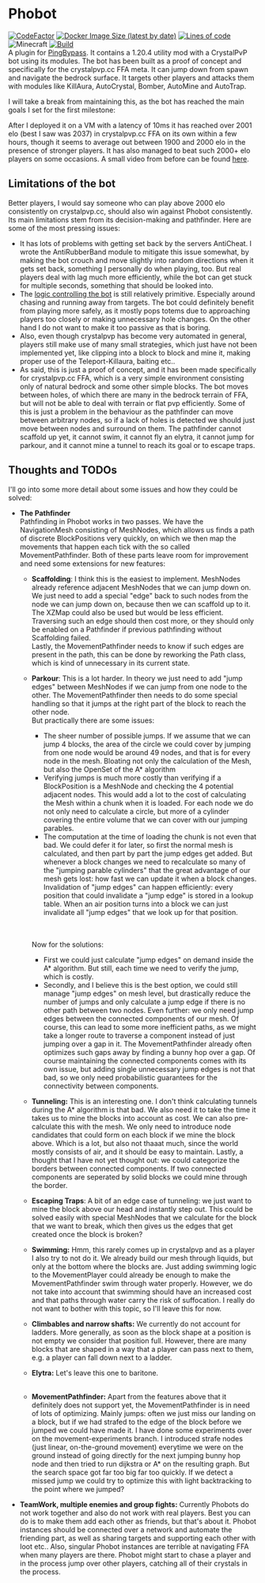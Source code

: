 # Phobot
[![CodeFactor](https://www.codefactor.io/repository/github/3arthqu4ke/phobot/badge/1.20.4)](https://www.codefactor.io/repository/github/3arthqu4ke/phobot/overview/main)
[![Docker Image Size (latest by date)](https://img.shields.io/docker/image-size/3arthqu4ke/phobot?logo=docker)](https://hub.docker.com/r/3arthqu4ke/phobot)
[![Lines of code](docs/loc.svg)](https://tokei.rs/b1/github/3arthqu4ke/phobot?category=code)
![Minecraft ](https://img.shields.io/badge/MC-1.20.4-31be51.svg)
[![Build](https://github.com/3arthqu4ke/phobot/actions/workflows/build.yml/badge.svg)](https://github.com/3arthqu4ke/phobot/actions)  
A plugin for [PingBypass](https://github.com/3arthqu4ke/PingBypass).
It contains a 1.20.4 utility mod with a CrystalPvP bot using its modules.
The bot has been built as a proof of concept and specifically for the crystalpvp.cc FFA meta.
It can jump down from spawn and navigate the bedrock surface.
It targets other players and attacks them with modules like KillAura, AutoCrystal, Bomber, AutoMine and AutoTrap.

I will take a break from maintaining this, as the bot has reached the main goals I set for the first milestone:

After I deployed it on a VM with a latency of 10ms it has reached over 2001 elo
(best I saw was 2037) in crystalpvp.cc FFA on its own within a few hours,
though it seems to average out between 1900 and 2000 elo in the presence of stronger players.
It has also managed to beat such 2000+ elo players on some occasions.
A small video from before can be found [here](https://youtu.be/4Mcz-MGM_g8?feature=shared).

## Limitations of the bot
Better players, I would say someone who can play above 2000 elo consistently on crystalpvp.cc, should also
win against Phobot consistently. Its main limitations stem from its decision-making and pathfinder.
Here are some of the most pressing issues:
- It has lots of problems with getting set back by the servers AntiCheat.
  I wrote the AntiRubberBand module to mitigate this issue somewhat,
  by making the bot crouch and move slightly into random directions when it gets set back,
  something I personally do when playing, too.
  But real players deal with lag much more efficiently, while the bot can get stuck for multiple seconds,
  something that should be looked into.
- The [logic controlling the bot](src/main/java/me/earth/phobot/bot/behaviours) is still relatively primitive.
  Especially around chasing and running away from targets.
  The bot could definitely benefit from playing more safely, as it mostly pops totems due to approaching players too
  closely or making unnecessary hole changes.
  On the other hand I do not want to make it too passive as that is boring.
- Also, even though crystalpvp has become very automated in general, players still make use of many small strategies,
  which just have not been implemented yet, like clipping into a block to block and mine it,
  making proper use of the Teleport-Killaura, baiting etc..
- As said, this is just a proof of concept, and it has been made specifically for crystalpvp.cc FFA,
  which is a very simple environment consisting only of natural bedrock and some other simple blocks.
  The bot moves between holes, of which there are many in the bedrock terrain of FFA, but will not be able to
  deal with terrain or flat pvp efficiently.
  Some of this is just a problem in the behaviour as the pathfinder can move between arbitrary nodes,
  so if a lack of holes is detected we should just move between nodes and surround on them.
  The pathfinder cannot scaffold up yet, it cannot swim, it cannot fly an elytra,
  it cannot jump for parkour, and it cannot mine a tunnel to reach its goal or to escape traps.
## Thoughts and TODOs
I'll go into some more detail about some issues and how they could be solved:
- **The Pathfinder**  
  Pathfinding in Phobot works in two passes.
  We have the NavigationMesh consisting of MeshNodes,
  which allows us finds a path of discrete BlockPositions very quickly,
  on which we then map the movements that happen each tick with the so called MovementPathfinder.
  Both of these parts leave room for improvement and need some extensions for new features:
  - **Scaffolding**: I think this is the easiest to implement.
    MeshNodes already reference adjacent MeshNodes that we can jump down on.
    We just need to add a special "edge" back to such nodes from the node we can jump down on,
    because then we can scaffold up to it.
    The XZMap could also be used but would be less efficient.
    Traversing such an edge should then cost more,
    or they should only be enabled on a Pathfinder if previous pathfinding without Scaffolding failed.  
    Lastly, the MovementPathfinder needs to know if such edges are present in the path,
    this can be done by reworking the Path class, which is kind of unnecessary in its current state.
  - **Parkour**: This is a lot harder.
    In theory we just need to add "jump edges" between MeshNodes if we can jump from one node to the other.
    The MovementPathfinder then needs to do some special handling so that it jumps at the right part of the block to
    reach the other node.  
    But practically there are some issues:
    - The sheer number of possible jumps.
      If we assume that we can jump 4 blocks, the area of the circle we could cover by jumping from one node would
      be around 49 nodes, and that is for every node in the mesh. Bloating not only the calculation of the Mesh,
      but also the OpenSet of the A* algorithm
    - Verifying jumps is much more costly than verifying if a BlockPosition is a MeshNode
      and checking the 4 potential adjacent nodes.
      This would add a lot to the cost of calculating the Mesh within a chunk when it is loaded.
      For each node we do not only need to calculate a circle,
      but more of a cylinder covering the entire volume that we can cover with our jumping parables.
    - The computation at the time of loading the chunk is not even that bad.
      We could defer it for later, so first the normal mesh is calculated, and then part by part the jump edges get added.
      But whenever a block changes we need to recalculate so many of the "jumping parable cylinders" that the great
      advantage of our mesh gets lost: how fast we can update it when a block changes.  
      Invalidation of "jump edges" can happen efficiently: every position that could invalidate a "jump edge"
      is stored in a lookup table. When an air position turns into a block we can just invalidate all "jump edges"
      that we look up for that position.

    <br></br>
    Now for the solutions:
    - First we could just calculate "jump edges" on demand inside the A* algorithm.
      But still, each time we need to verify the jump, which is costly.
    - Secondly, and I believe this is the best option, we could still manage "jump edges" on mesh level, but
      drastically reduce the number of jumps and only calculate a jump edge if there is no other path
      between two nodes.
      Even further: we only need jump edges between the connected components of our mesh.
      Of course, this can lead to some more inefficient paths, as we might take a longer route to traverse
      a component instead of just jumping over a gap in it. The MovementPathfinder already often
      optimizes such gaps away by finding a bunny hop over a gap.
      Of course maintaining the connected components comes with its own issue,
      but adding single unnecessary jump edges is not that bad, so we only need probabilistic guarantees
      for the connectivity between components.
  - **Tunneling:** This is an interesting one.
    I don't think calculating tunnels during the A* algorithm is that bad.
    We also need it to take the time it takes us to mine the blocks into account as cost.
    We can also pre-calculate this with the mesh.
    We only need to introduce node candidates that could form on each block if we mine the block above.
    Which is a lot, but also not thaaat much, since the world mostly consists of air,
    and it should be easy to maintain.
    Lastly, a thought that I have not yet thought out:
    we could categorize the borders between connected components.
    If two connected components are seperated by solid blocks we could mine through the border.
  - **Escaping Traps**: A bit of an edge case of tunneling:
    we just want to mine the block above our head and instantly step out.
    This could be solved easily with special MeshNodes that we calculate for the block that we want to break,
    which then gives us the edges that get created once the block is broken?
  - **Swimming:** Hmm, this rarely comes up in crystalpvp and as a player I also try to not do it.
    We already build our mesh through liquids, but only at the bottom where the blocks are.
    Just adding swimming logic to the MovementPlayer could already be enough to make the
    MovementPathfinder swim through water properly.
    However, we do not take into account that swimming should have an increased cost
    and that paths through water carry the risk of suffocation.
    I really do not want to bother with this topic, so I'll leave this for now.
  - **Climbables and narrow shafts:** We currently do not account for ladders.
    More generally, as soon as the block shape at a position is not empty we consider that position full.
    However, there are many blocks that are shaped in a way that a player can pass next to them,
    e.g. a player can fall down next to a ladder.
  - **Elytra:** Let's leave this one to baritone.
    <br></br>
  - **MovementPathfinder:** Apart from the features above that it definitely does not support yet,
    the MovementPathfinder is in need of lots of optimizing.
    Mainly jumps: often we just miss our landing on a block, but if we had strafed to the edge of the block
    before we jumped we could have made it.
    I have done some experiments over on the movement-experiments branch.
    I introduced strafe nodes (just linear, on-the-ground movement)
    everytime we were on the ground instead of going directly for the next jumping
    bunny hop node and then tried to run dijkstra or A* on the resulting graph.
    But the search space got far too big far too quickly.
    If we detect a missed jump we could try to optimize this with light backtracking to the point where we jumped?
- **TeamWork, multiple enemies and group fights:**
  Currently Phobots do not work together and also do not work with real players.
  Best you can do is to make them add each other as friends, but that's about it.
  Phobot instances should be connected over a network and automate the friending part,
  as well as sharing targets and supporting each other with loot etc..
  Also, singular Phobot instances are terrible at navigating FFA when many players are there.
  Phobot might start to chase a player and in the process jump over other players,
  catching all of their crystals in the process.
